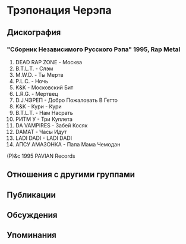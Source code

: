 # Трэпонация Черэпа



## Дискография

### "Сборник Независимого Русского Рэпа" 1995, Rap Metal

1.  DEAD RAP ZONE - Москва
2.  B.T.L.T. - Слэм
3.  M.W.D. - Ты Мертв
4.  P.L.C. - Ночь
5.  K&K - Московский Бит
6.  L.R.G. - Мертвец
7.  D.J.ЧЭРЕП - Добро Пожаловать В Гетто
8.  K&K - Кури - Кури
9.  B.T.L.T. - Нам Насрать
10.  РИТМ У - Три Куплета
11.  DA VAMPIRES - Забей Косяк
12.  DAMAT - Часы Идут
13.  LADI DADI - LADI DADI
14.  АПСУ АМАЗОНКА - Папа Мама Чемодан

(P)&c 1995 PAVIAN Records


## Отношения с другими группами


## Публикации


## Обсуждения


## Упоминания

